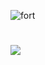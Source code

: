 ![fort](https://github.com/Tomoghno/den/assets/57741324/551c512d-8470-4519-9212-4f5b38f20964)


# <a href="https://kurl.ru/fqYLR"><img src="https://cdn.discordapp.com/attachments/959169078055026742/1171448554859020318/image.png" /></a>
</p>

